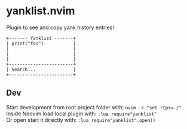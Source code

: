 # yanklist.nvim

Plugin to see and copy yank history entries!



```
+------- Yanklist -------+
| print("foo")           |
|                        |
|                        |
|                        |
+------------------------+
| Search...              |
+------------------------+
```

## Dev

Start development from root project folder with:
`nvim -c "set rtp+=./"`
<br>
Inside Neovim load local plugin with:
`:lua require"yanklist"`
<br>
Or open start it directly with:
`:lua require"yanklist".open()`
